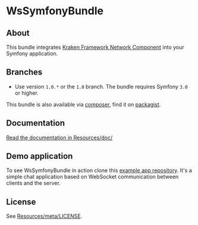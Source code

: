 # WsSymfonyBundle #

## About ##

This bundle integrates [Kraken Framework Network Component](https://github.com/kraken-php/network) into your Symfony application.

## Branches ##

* Use version `1.0.*` or the `1.0` branch. The bundle requires Symfony `3.0` or higher.

This bundle is also available via [composer](https://github.com/composer/composer), find it on [packagist](http://packagist.org/packages/kraken-collective/ws-symfony-bundle).

## Documentation ##

[Read the documentation in Resources/doc/](https://github.com/kraken-collective/ws-symfony/blob/master/Resources/doc/index.md)

## Demo application

To see WsSymfonyBundle in action clone this [example app repository](https://github.com/kraken-collective/ws-symfony-example). It's a simple chat application based on WebSocket communication between clients and the server.

## License ##

See [Resources/meta/LICENSE](https://github.com/kraken-collective/ws-symfony/blob/master/Resources/meta/LICENSE).
